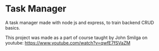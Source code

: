 # Task Manager

A task manager made with node js and express, to train backend CRUD basics.

This project was made as a part of course taught by John Smilga on youtube: https://www.youtube.com/watch?v=qwfE7fSVaZM
